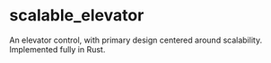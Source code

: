# scalable_elevator
An elevator control, with primary design centered around scalability. Implemented fully in Rust.
